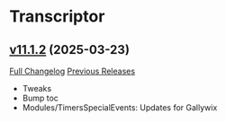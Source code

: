 # Transcriptor

## [v11.1.2](https://github.com/BigWigsMods/Transcriptor/tree/v11.1.2) (2025-03-23)
[Full Changelog](https://github.com/BigWigsMods/Transcriptor/compare/v11.1.1...v11.1.2) [Previous Releases](https://github.com/BigWigsMods/Transcriptor/releases)

- Tweaks  
- Bump toc  
- Modules/TimersSpecialEvents: Updates for Gallywix  
